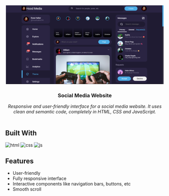 <br/>
<p align="center">
  <img src="assets\ss.png" alt="View" width="500" height="250"/> 
  <h3 align="center">Social Media Website</h3>

  <p align="center">
     <em>Responsive and user-friendly interface for a social media website. It uses clean and semantic code, completely in HTML, CSS and JavaScript.</em>
    <br/>
    <br/>
  </p>
</p>

## Built With

<p>
<img src="https://upload.wikimedia.org/wikipedia/commons/thumb/0/00/HTML5_logo_black.svg/768px-HTML5_logo_black.svg.png" alt="html" width="80" height="80"/> 
<img src="https://upload.wikimedia.org/wikipedia/commons/thumb/d/d5/CSS3_logo_and_wordmark.svg/544px-CSS3_logo_and_wordmark.svg.png" alt="css" width="80" height="80"/>
<img src="https://upload.wikimedia.org/wikipedia/commons/thumb/6/6a/JavaScript-logo.png/900px-JavaScript-logo.png" alt="js" width="80" height="80"/>
</p>


## Features

- User-friendly
- Fully responsive interface
- Interactive components like navigation bars, buttons, etc
- Smooth scroll
